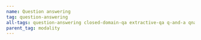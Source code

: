 ```yaml
---
name: Question answering
tag: question-answering
all-tags: question-answering closed-domain-qa extractive-qa q-and-a qna multiple-choice-qa open-domain-qa table-question-answering visual-question-answering
parent_tag: modality
---
```


